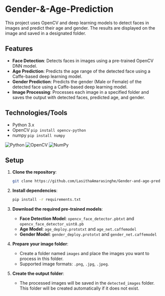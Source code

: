 # Gender-&-Age-Prediction

This project uses OpenCV and deep learning models to detect faces in images and predict their age and gender. The results are displayed on the image and saved in a designated folder.

## Features

- **Face Detection**: Detects faces in images using a pre-trained OpenCV DNN model.
- **Age Prediction**: Predicts the age range of the detected face using a Caffe-based deep learning model.
- **Gender Prediction**: Predicts the gender (Male or Female) of the detected face using a Caffe-based deep learning model.
- **Image Processing**: Processes each image in a specified folder and saves the output with detected faces, predicted age, and gender.

## Technologies/Tools

* Python 3.x
* OpenCV `pip install opencv-python`
* numpy `pip install numpy`

![Python](https://img.shields.io/badge/python-3670A0?logo=python&logoColor=FFFF00)
![OpenCV](https://img.shields.io/badge/opencv-%23white.svg?logo=opencv&logoColor=white)
![NumPy](https://img.shields.io/badge/numpy-%23013243.svg?logo=numpy&logoColor=white)

## Setup

1. **Clone the repository**:

    ```bash
    git clone https://github.com/LasithaAmarasinghe/Gender-and-age-prediction.git
    ```

2. **Install dependencies**:

    ```bash
    pip install -r requirements.txt
    ```

3. **Download the required pre-trained models**:

    - **Face Detection Model**: `opencv_face_detector.pbtxt` and `opencv_face_detector_uint8.pb`
    - **Age Model**: `age_deploy.prototxt` and `age_net.caffemodel`
    - **Gender Model**: `gender_deploy.prototxt` and `gender_net.caffemodel`

4. **Prepare your image folder**:

    - Create a folder named `images` and place the images you want to process in this folder.
    - Supported image formats: `.png`, `.jpg`, `.jpeg`.

5. **Create the output folder**:

    - The processed images will be saved in the `detected_images` folder. This folder will be created automatically if it does not exist.
